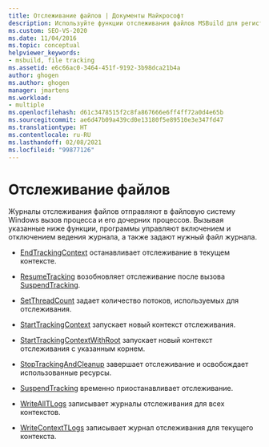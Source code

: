 ```yaml
---
title: Отслеживание файлов | Документы Майкрософт
description: Используйте функции отслеживания файлов MSBuild для регистрации обращений к файловой системе Windows для процесса и его дочерних процессов.
ms.custom: SEO-VS-2020
ms.date: 11/04/2016
ms.topic: conceptual
helpviewer_keywords:
- msbuild, file tracking
ms.assetid: e6c66ac0-3464-451f-9192-3b98dca21b4a
author: ghogen
ms.author: ghogen
manager: jmartens
ms.workload:
- multiple
ms.openlocfilehash: d61c3478515f2c8fa867666e6ff4ff72a0d4e65b
ms.sourcegitcommit: ae6d47b09a439cd0e13180f5e89510e3e347fd47
ms.translationtype: HT
ms.contentlocale: ru-RU
ms.lasthandoff: 02/08/2021
ms.locfileid: "99877126"
---
```

# <a name="file-tracking"></a>Отслеживание файлов

Журналы отслеживания файлов отправляют в файловую систему Windows вызов процесса и его дочерних процессов. Вызывая указанные ниже функции, программы управляют включением и отключением ведения журнала, а также задают нужный файл журнала.

- [EndTrackingContext](../msbuild/endtrackingcontext.md) останавливает отслеживание в текущем контексте.

- [ResumeTracking](../msbuild/resumetracking.md) возобновляет отслеживание после вызова [SuspendTracking](../msbuild/suspendtracking.md).

- [SetThreadCount](../msbuild/setthreadcount.md) задает количество потоков, используемых для отслеживания.

- [StartTrackingContext](../msbuild/starttrackingcontext.md) запускает новый контекст отслеживания.

- [StartTrackingContextWithRoot](../msbuild/starttrackingcontextwithroot.md) запускает новый контекст отслеживания с указанным корнем.

- [StopTrackingAndCleanup](../msbuild/stoptrackingandcleanup.md) завершает отслеживание и освобождает использованные ресурсы.

- [SuspendTracking](../msbuild/suspendtracking.md) временно приостанавливает отслеживание.

- [WriteAllTLogs](../msbuild/writealltlogs.md) записывает журналы отслеживания для всех контекстов.

- [WriteContextTLogs](../msbuild/writecontexttlogs.md) записывает журнал отслеживания для текущего контекста.
